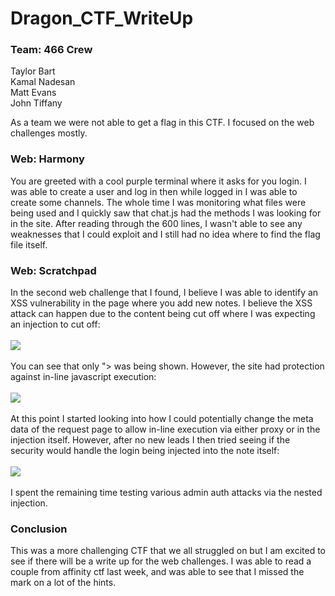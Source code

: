 # Dragon_CTF_WriteUp
### Team: 466 Crew
Taylor Bart<br>
Kamal Nadesan<br>
Matt Evans<br>
John Tiffany<br>

As a team we were not able to get a flag in this CTF. I focused on the web challenges mostly.
### Web: Harmony
You are greeted with a cool purple terminal where it asks for you login. I was able to create a user and log in then while logged in I was able to create some channels. The whole time I was monitoring what files were being used and I quickly saw that chat.js had the methods I was looking for in the site. After reading through the 600 lines, I wasn't able to see any weaknesses that I could exploit and I still had no idea where to find the flag file itself.
### Web: Scratchpad
In the second web challenge that I found, I believe I was able to identify an XSS vulnerability in the page where you add new notes. I believe the XSS attack can happen due to the content being cut off where I was expecting an injection to cut off:<br>
<br>
![](https://github.com/tbart27/Dragon_CTF_WriteUp/blob/main/web1.PNG)<br>
<br>
You can see that only "> was being shown. However, the site had protection against in-line javascript execution:<br>
<br>
![](https://github.com/tbart27/Dragon_CTF_WriteUp/blob/main/web2.PNG)<br>
<br>
At this point I started looking into how I could potentially change the meta data of the request page to allow in-line execution via either proxy or in the injection itself. However, after no new leads I then tried seeing if the security would handle the login being injected into the note itself:<br>
<br>
![](https://github.com/tbart27/Dragon_CTF_WriteUp/blob/main/web3.PNG)<br>
<br>
I spent the remaining time testing various admin auth attacks via the nested injection.<br>
### Conclusion
This was a more challenging CTF that we all struggled on but I am excited to see if there will be a write up for the web challenges. I was able to read a couple from affinity ctf last week, and was able to see that I missed the mark on a lot of the hints.
